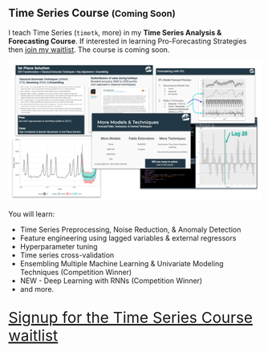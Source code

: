 ## Time Series Course <small>(Coming Soon)</small>

I teach Time Series (`timetk`, more) in my __Time Series Analysis & Forecasting Course__. If interested in learning Pro-Forecasting Strategies then [join my waitlist](https://mailchi.mp/business-science/time-series-forecasting-course-coming-soon). The course is coming soon. 

<div class="" style="width:100%; ">
  <a href="#" target="_blank">
  <img class="img-responsive" src="/assets/2020-06-05-timetk/time_series_course.jpg"> 
  </a>
</div>

You will learn:

- Time Series Preprocessing, Noise Reduction, & Anomaly Detection
- Feature engineering using lagged variables & external regressors
- Hyperparameter tuning
- Time series cross-validation
- Ensembling Multiple Machine Learning & Univariate Modeling Techniques (Competition Winner)
- NEW - Deep Learning with RNNs (Competition Winner)
- and more.

<p class="text-center" style="font-size:30px;">
<a href="https://mailchi.mp/business-science/time-series-forecasting-course-coming-soon">Signup for the Time Series Course waitlist</a>
</p>